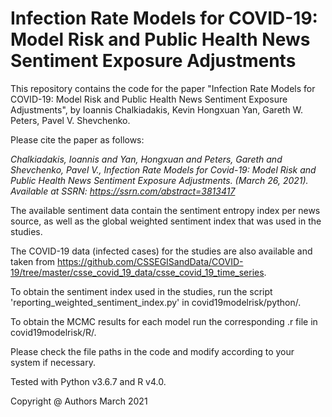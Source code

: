 # Infection Rate Models for COVID-19: Model Risk and Public Health News Sentiment Exposure Adjustments

This repository contains the code for the paper "Infection Rate Models for COVID-19: Model Risk and Public Health News Sentiment Exposure Adjustments", by Ioannis Chalkiadakis, Kevin Hongxuan Yan, Gareth W. Peters, Pavel V. Shevchenko.

Please cite the paper as follows:

_Chalkiadakis, Ioannis and Yan, Hongxuan and Peters, Gareth and Shevchenko, Pavel V., Infection Rate Models for Covid-19: Model Risk and Public Health News Sentiment Exposure Adjustments. (March 26, 2021). Available at SSRN: https://ssrn.com/abstract=3813417_



The available sentiment data contain the sentiment entropy index per news source, as well as the global weighted sentiment index that was used in the studies.

The COVID-19 data (infected cases) for the studies are also available and taken from https://github.com/CSSEGISandData/COVID-19/tree/master/csse_covid_19_data/csse_covid_19_time_series.

To obtain the sentiment index used in the studies, run the script 'reporting_weighted_sentiment_index.py' in covid19modelrisk/python/.

To obtain the MCMC results for each model run the corresponding .r file in covid19modelrisk/R/.

Please check the file paths in the code and modify according to your system if necessary.

Tested with Python v3.6.7 and R v4.0.








Copyright @ Authors March 2021

